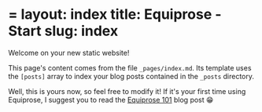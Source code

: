 =
layout: index
title: Equiprose - Start
slug: index
=

Welcome on your new static website!

This page's content comes from the file `_pages/index.md`. Its template uses the `[posts]` array to index your blog posts contained in the `_posts` directory.

Well, this is yours now, so feel free to modify it! If it's your first time using Equiprose, I suggest you to read the [Equiprose 101](/blog/equiprose-101.html) blog post :grin: